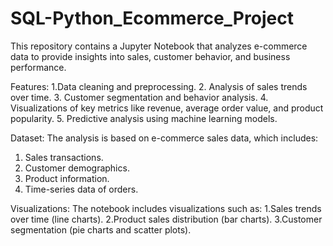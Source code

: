 # SQL-Python_Ecommerce_Project

This repository contains a Jupyter Notebook that analyzes e-commerce data to provide insights into sales, customer behavior, and business performance.

Features:
1.Data cleaning and preprocessing.
2. Analysis of sales trends over time.
3. Customer segmentation and behavior analysis.
4. Visualizations of key metrics like revenue, average order value, and product popularity.
5. Predictive analysis using machine learning models.

Dataset:
The analysis is based on e-commerce sales data, which includes:
1. Sales transactions.
2. Customer demographics.
3. Product information.
4. Time-series data of orders.

Visualizations:
The notebook includes visualizations such as:
1.Sales trends over time (line charts).
2.Product sales distribution (bar charts).
3.Customer segmentation (pie charts and scatter plots).
